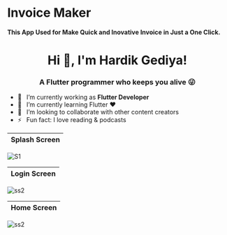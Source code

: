 # Invoice Maker

**This App Used for Make Quick and Inovative Invoice in Just a One Click.**

<h1 align="center"> Hi 👋, I'm Hardik Gediya!</a></h1>
<h3 align="center">A Flutter programmer who keeps you alive 😜</h3>


- 🔭 &ensp;I’m currently working as **Flutter Developer**
- 🌱 &ensp;I’m currently learning Flutter ❤️
- 👯 &ensp;I’m looking to collaborate with other content creators
- ⚡ &ensp;Fun fact: I love reading & podcasts





Splash Screen            | 
:-------------------------:|
![S1](https://user-images.githubusercontent.com/77672442/172052569-61d07f60-07c3-412d-b484-cfebf655bb83.jpg)


Login Screen           | 
:-------------------------:|
![ss2](https://user-images.githubusercontent.com/77672442/172052333-1023590a-6b6a-4607-b582-d03848c289e6.jpg)


Home Screen           | 
:-------------------------:|
![ss2](https://user-images.githubusercontent.com/77672442/172052333-1023590a-6b6a-4607-b582-d03848c289e6.jpg)



